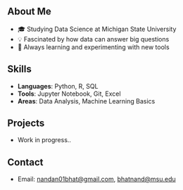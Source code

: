## About Me
- 🎓 Studying Data Science at Michigan State University
- 💡 Fascinated by how data can answer big questions
- 🌱 Always learning and experimenting with new tools

## Skills
- **Languages**: Python, R, SQL
- **Tools**: Jupyter Notebook, Git, Excel
- **Areas**: Data Analysis, Machine Learning Basics

## Projects
- Work in progress..

## Contact
- Email: nandan01bhat@gmail.com, bhatnand@msu.edu
